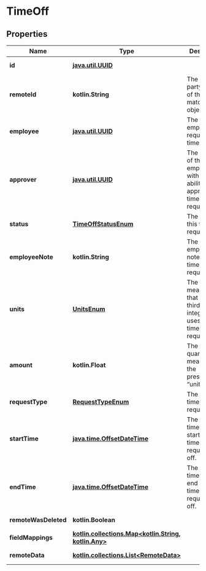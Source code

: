 
# TimeOff

## Properties
Name | Type | Description | Notes
------------ | ------------- | ------------- | -------------
**id** | [**java.util.UUID**](java.util.UUID.md) |  |  [optional] [readonly]
**remoteId** | **kotlin.String** | The third-party API ID of the matching object. |  [optional]
**employee** | [**java.util.UUID**](java.util.UUID.md) | The employee requesting time off. |  [optional]
**approver** | [**java.util.UUID**](java.util.UUID.md) | The Merge ID of the employee with the ability to approve the time off request. |  [optional]
**status** | [**TimeOffStatusEnum**](TimeOffStatusEnum.md) | The status of this time off request. |  [optional]
**employeeNote** | **kotlin.String** | The employee note for this time off request. |  [optional]
**units** | [**UnitsEnum**](UnitsEnum.md) | The measurement that the third-party integration uses to count time requested. |  [optional]
**amount** | **kotlin.Float** | The time off quantity measured by the prescribed “units”. |  [optional]
**requestType** | [**RequestTypeEnum**](RequestTypeEnum.md) | The type of time off request. |  [optional]
**startTime** | [**java.time.OffsetDateTime**](java.time.OffsetDateTime.md) | The day and time of the start of the time requested off. |  [optional]
**endTime** | [**java.time.OffsetDateTime**](java.time.OffsetDateTime.md) | The day and time of the end of the time requested off. |  [optional]
**remoteWasDeleted** | **kotlin.Boolean** |  |  [optional] [readonly]
**fieldMappings** | [**kotlin.collections.Map&lt;kotlin.String, kotlin.Any&gt;**](kotlin.Any.md) |  |  [optional] [readonly]
**remoteData** | [**kotlin.collections.List&lt;RemoteData&gt;**](RemoteData.md) |  |  [optional] [readonly]



